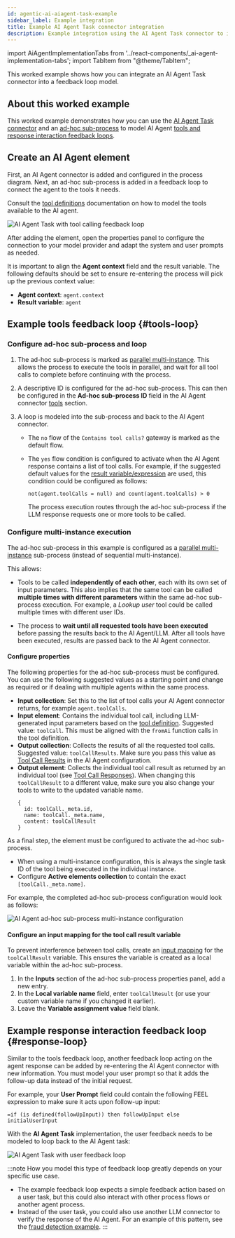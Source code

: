 ```yaml
---
id: agentic-ai-aiagent-task-example
sidebar_label: Example integration
title: Example AI Agent Task connector integration
description: Example integration using the AI Agent Task connector to implement a feedback loop for user interactions and tool calls with an LLM.
---
```


import AiAgentImplementationTabs from '../react-components/\_ai-agent-implementation-tabs';
import TabItem from "@theme/TabItem";

This worked example shows how you can integrate an AI Agent Task connector into a feedback loop model.

## About this worked example

This worked example demonstrates how you can use the [AI Agent Task connector](/components/connectors/out-of-the-box-connectors/agentic-ai-aiagent-task.md) and an [ad-hoc sub-process](/components/modeler/bpmn/ad-hoc-subprocesses/ad-hoc-subprocesses.md) to model AI Agent [tools and response interaction feedback loops](/components/connectors/out-of-the-box-connectors/agentic-ai-aiagent.md#feedback-loop-use-cases).

## Create an AI Agent element

First, an AI Agent connector is added and configured in the process diagram. Next, an ad-hoc sub-process is added in a feedback loop to connect the agent to the tools it needs.

Consult the [tool definitions](./agentic-ai-aiagent-tool-definitions.md) documentation on how to model the tools available to the AI agent.

![AI Agent Task with tool calling feedback loop](../img/ai-agent-task-feedback-loop.png)

After adding the element, open the properties panel to configure the connection to your model provider and adapt the system and user prompts as needed.

It is important to align the **Agent context** field and the result variable. The following defaults should be set to ensure re-entering the process will pick up the previous context value:

- **Agent context**: `agent.context`
- **Result variable**: `agent`

## Example tools feedback loop {#tools-loop}

### Configure ad-hoc sub-process and loop

1. The ad-hoc sub-process is marked as [parallel multi-instance](../../modeler/bpmn/multi-instance/multi-instance.md). This allows the process to execute the tools in parallel, and wait for all tool calls to complete before continuing with the process.

1. A descriptive ID is configured for the ad-hoc sub-process. This can then be configured in the **Ad-hoc sub-process ID** field in the AI Agent connector [tools](agentic-ai-aiagent.md#tools) section.

1. A loop is modeled into the sub-process and back to the AI Agent connector.
   - The `no` flow of the `Contains tool calls?` gateway is marked as the default flow.

   - The `yes` flow condition is configured to activate when the AI Agent response contains a list of tool calls. For example, if the suggested default values for the [result variable/expression](#result-variableexpression) are used, this condition could be configured as follows:

     ```feel
     not(agent.toolCalls = null) and count(agent.toolCalls) > 0
     ```

     The process execution routes through the ad-hoc sub-process if the LLM response requests one or more tools to be called.

### Configure multi-instance execution

The ad-hoc sub-process in this example is configured as a [parallel multi-instance](../../modeler/bpmn/multi-instance/multi-instance.md) sub-process (instead of sequential multi-instance).

This allows:

- Tools to be called **independently of each other**, each with its own set of input parameters. This also implies that the same tool can be called **multiple times with different parameters** within the same ad-hoc sub-process execution. For example, a _Lookup user_ tool could be called multiple times with different user IDs.

- The process to **wait until all requested tools have been executed** before passing the results back to the AI Agent/LLM. After all tools have been executed, results are passed back to the AI Agent connector.

#### Configure properties

The following properties for the ad-hoc sub-process must be configured. You can use the following suggested values as a starting point and change as required or if dealing with multiple agents within the same process.

- **Input collection**: Set this to the list of tool calls your AI Agent connector returns, for example `agent.toolCalls`.
- **Input element**: Contains the individual tool call, including LLM-generated input parameters based on the [tool definition](#tool-definitions). Suggested value: `toolCall`. This must be aligned with the `fromAi` function calls in the tool definition.
- **Output collection**: Collects the results of all the requested tool calls. Suggested value: `toolCallResults`. Make sure you pass this value as [Tool Call Results](agentic-ai-aiagent.md#tools) in the AI Agent configuration.
- **Output element**: Collects the individual tool call result as returned by an individual tool (see [Tool Call Responses](#tool-call-responses)). When changing this `toolCallResult` to a different value, make sure you also change your tools to write to the updated variable name.
  ```feel
  {
    id: toolCall._meta.id,
    name: toolCall._meta.name,
    content: toolCallResult
  }
  ```

As a final step, the element must be configured to activate the ad-hoc sub-process.

- When using a multi-instance configuration, this is always the single task ID of the tool being executed in the individual instance.
- Configure **Active elements collection** to contain the exact `[toolCall._meta.name]`.

For example, the completed ad-hoc sub-process configuration would look as follows:

![AI Agent ad-hoc sub-process multi-instance configuration](../img/ai-agent-ad-hoc-sub-process-multi-instance.png)

#### Configure an input mapping for the tool call result variable

To prevent interference between tool calls, create an [input mapping](../../concepts/variables.md#input-mappings) for the `toolCallResult` variable. This ensures the variable is created as a local variable within the ad-hoc sub-process.

1. In the **Inputs** section of the ad-hoc sub-process properties panel, add a new entry.
2. In the **Local variable name** field, enter `toolCallResult` (or use your custom variable name if you changed it earlier).
3. Leave the **Variable assignment value** field blank.

## Example response interaction feedback loop {#response-loop}

Similar to the tools feedback loop, another feedback loop acting on the agent response can be added by re-entering the AI Agent connector with new information. You must model your user prompt so that it adds the follow-up data instead of the initial request.

For example, your **User Prompt** field could contain the following FEEL expression to make sure it acts upon follow-up input:

```feel
=if (is defined(followUpInput)) then followUpInput else initialUserInput
```

With the **AI Agent Task** implementation, the user feedback needs to be modeled to loop back to the AI Agent task:

![AI Agent Task with user feedback loop](../img/ai-agent-task-user-feedback-loop.png)

:::note
How you model this type of feedback loop greatly depends on your specific use case.

- The example feedback loop expects a simple feedback action based on a user task, but this could also interact with other process flows or another agent process.
- Instead of the user task, you could also use another LLM connector to verify the response of the AI Agent. For an example of this pattern, see the [fraud detection example](https://github.com/camunda/connectors/tree/main/connectors/agentic-ai/examples/ai-agent/service-task/fraud-detection).
  :::
